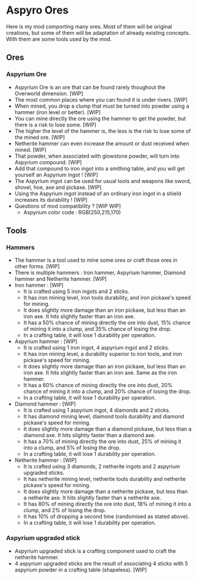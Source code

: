 # Aspyro Ores

Here is my mod comporting many ores. Most of them will be original creations, but some of them will be adaptation of already existing concepts.
With them are some tools used by the mod.

## Ores

### Aspyrium Ore

- Aspyrium Ore is an ore that can be found rarely thoughout the Overworld dimension. [WIP]
- The most common places where you can found it is under rivers. [WIP] 
- When mined, you drop a clump that must be turned into powder using a hammer (iron level or better). [WIP]
- You can mine directly the ore using the hammer to get the powder, but there is a risk to lose some. [WIP]
- The higher the level of the hammer is, the less is the risk to lose some of the mined ore. [WIP] 
- Netherite hammer can even increase the amount or dust received when mined. [WIP]
- That powder, when associated with glowstone powder, will turn into Aspyrium compound. [WIP]
- Add that compound to iron ingot into a smithing table, and you will get yourself an Aspyrium ingot ! [WIP]
- The Aspyrium ingot can be used for usual tools and weapons like sword, shovel, hoe, axe and pickaxe. [WIP]
- Using the Aspyrium ingot instead of an ordinary iron ingot in a shield increases its durability ! [WIP]
- Questions of mod compatibility ? [WIP WIP]
  - Aspyrium color code : RGB(250,215,170)

## Tools

### Hammers

- The hammer is a tool used to mine some ores or craft those ores in other forms. [WIP]
- There is multiple hammers : Iron hammer, Aspyrium hammer, Diamond hammer and Netherite hammer. [WIP]
- Iron hammer : [WIP]
  - It is crafted using 5 iron ingots and 2 sticks.
  - It has iron mining level, iron tools durability, and iron pickaxe's speed for mining. 
  - It does slightly more damage than an iron pickaxe, but less than an iron axe. It hits slightly faster than an iron axe.
  - It has a 50% chance of mining directly the ore into dust, 15% chance of mining it into a clump, and 35% chance of losing the drop.
  - In a crafting table, it will lose 1 durability per operation.
- Aspyrium hammer : [WIP]
  - It is crafted using 1 iron ingot, 4 aspyrium ingot and 2 sticks.
  - It has iron mining level, a durability superior to iron tools, and iron pickaxe's speed for mining.
  - It does slightly more damage than an iron pickaxe, but less than an iron axe. It hits slightly faster than an iron axe. Same as the iron hammer.
  - It has a 60% chance of mining directly the ore into dust, 20% chance of mining it into a clump, and 20% chance of losing the drop.
  - In a crafting table, it will lose 1 durability per operation.
- Diamond hammer : [WIP]
  - It is crafted using 1 aspyrium ingot, 4 diamonds and 2 sticks.
  - It has diamond mining level, diamond tools durability and diamond pickaxe's speed for mining.
  - It does slightly more damage than a diamond pickaxe, but less than a diamond axe. It hits slightly faster than a diamond axe.
  - It has a 70% of mining directly the ore into dust, 25% of mining it into a clump, and 5% of losing the drop.
  - In a crafting table, it will lose 1 durability per operation.
- Netherite hammer : [WIP]
  - It is crafted using 3 diamonds, 2 netherite ingots and 2 aspyrium upgraded sticks.
  - It has netherite mining level, netherite tools durability and netherite pickaxe's speed for mining.
  - It does slightly more damage than a netherite pickaxe, but less than a netherite axe. It hits slightly faster than a netherite axe.
  - It has 80% of mining directly the ore into dust, 18% of mining it into a clump, and 2% of losing the drop.
  - It has 10% of dropping a second time (randomised as stated above).
  - In a crafting table, it will lose 1 durability per operation.

### Aspyrium upgraded stick

- Aspyrium upgraded stick is a crafting component used to craft the netherite hammer.
- 4 aspyrium upgraded sticks are the result of associating 4 sticks with 5 aspyrium powder in a crafting table (shapeless). [WIP]